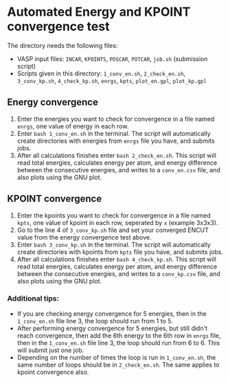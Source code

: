 # Automated Energy and KPOINT convergence test
The directory needs the following files:
- VASP input files: `INCAR`, `KPOINTS`, `POSCAR`, `POTCAR`, `job.sh` (submission script)
- Scripts given in this directory: `1_conv_en.sh`, `2_check_en.sh`, `3_conv_kp.sh`, `4_check_kp.sh`, `enrgs`, `kpts`, `plot_en.gpl`, `plot_kp.gpl`

## Energy convergence
1. Enter the energies you want to check for convergence in a file named `enrgs`, one value of energy in each row. <br>
2. Enter `bash 1_conv_en.sh` in the terminal. The script will automatically create directories with energies from `enrgs` file you have, and submits jobs. <br>
3. After all calculations finishes enter `bash 2_check_en.sh`. This script will read total energies, calculates energy per atom, and energy difference between the consecutive energies, and writes to a `conv_en.csv` file, and also plots using the GNU plot.

## KPOINT convergence
1. Enter the kpoints you want to check for convergence in a file named `kpts`, one value of kpoint in each row, seperated by `x` (example 3x3x3). <br>
2. Go to the line 4 of `3_conv_kp.sh` file and set your converged ENCUT value from the energy convergence test above. <br>
3. Enter `bash 3_conv_kp.sh` in the terminal. The script will automatically create directories with kpoints from `kpts` file you have, and submits jobs. <br>
4. After all calculations finishes enter `bash 4_check_kp.sh`. This script will read total energies, calculates energy per atom, and energy difference between the consecutive energies, and writes to a `conv_kp.csv` file, and also plots using the GNU plot.

### Additional tips:
- If you are checking energy convergence for 5 energies, then in the `1_conv_en.sh` file line 3, the loop should run from 1 to 5. <br>
- After performing energy convergence for 5 energies, but still didn't reach convergence, then add the 6th energy to the 6th row in `enrgs` file, then in the `1_conv_en.sh` file line 3, the loop should run from 6 to 6. This will submit just one job.
- Depending on the number of times the loop is run in `1_conv_en.sh`, the same number of loops should be in `2_check_en.sh`. The same applies to kpoint convergence also.
